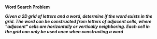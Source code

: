 **Word Search Problem**

**_Given a 2D grid of letters and a word, determine if the word exists in the grid. The word can be constructed from letters of adjacent cells, where "adjacent" cells are horizontally or vertically neighboring. Each cell in the grid can only be used once when constructing a word_**
